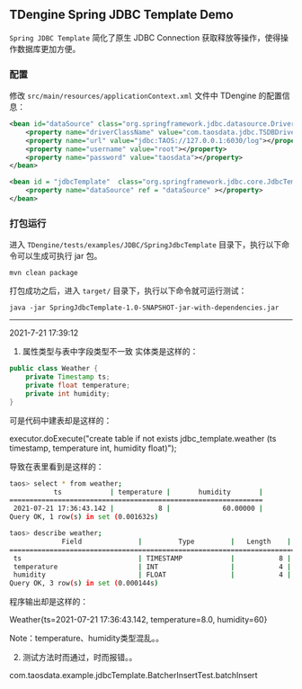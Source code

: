 
## TDengine Spring JDBC Template Demo

`Spring JDBC Template` 简化了原生 JDBC Connection 获取释放等操作，使得操作数据库更加方便。

### 配置

修改 `src/main/resources/applicationContext.xml` 文件中 TDengine 的配置信息：

```xml
<bean id="dataSource" class="org.springframework.jdbc.datasource.DriverManagerDataSource">
    <property name="driverClassName" value="com.taosdata.jdbc.TSDBDriver"></property>
    <property name="url" value="jdbc:TAOS://127.0.0.1:6030/log"></property>
    <property name="username" value="root"></property>
    <property name="password" value="taosdata"></property>
</bean>

<bean id = "jdbcTemplate"  class="org.springframework.jdbc.core.JdbcTemplate" >
    <property name="dataSource" ref = "dataSource" ></property>
</bean>
```

### 打包运行

进入 `TDengine/tests/examples/JDBC/SpringJdbcTemplate` 目录下，执行以下命令可以生成可执行 jar 包。
```shell
mvn clean package
```
打包成功之后，进入 `target/` 目录下，执行以下命令就可运行测试：
```shell
java -jar SpringJdbcTemplate-1.0-SNAPSHOT-jar-with-dependencies.jar 
```

---
2021-7-21 17:39:12

1. 属性类型与表中字段类型不一致
实体类是这样的：

```java
public class Weather {
    private Timestamp ts;
    private float temperature;
    private int humidity;
}
```

可是代码中建表却是这样的：

executor.doExecute("create table if not exists jdbc_template.weather (ts timestamp, temperature int, humidity float)");


导致在表里看到是这样的：

```bash
taos> select * from weather;
           ts            | temperature |       humidity       |
===============================================================
 2021-07-21 17:36:43.142 |           8 |             60.00000 |
Query OK, 1 row(s) in set (0.001632s)

taos> describe weather;
             Field              |         Type         |   Length    |   Note   |
=================================================================================
 ts                             | TIMESTAMP            |           8 |          |
 temperature                    | INT                  |           4 |          |
 humidity                       | FLOAT                |           4 |          |
Query OK, 3 row(s) in set (0.000144s)
```

程序输出却是这样的：

Weather{ts=2021-07-21 17:36:43.142, temperature=8.0, humidity=60}

Note：temperature、humidity类型混乱。。

2. 测试方法时而通过，时而报错。。

com.taosdata.example.jdbcTemplate.BatcherInsertTest.batchInsert